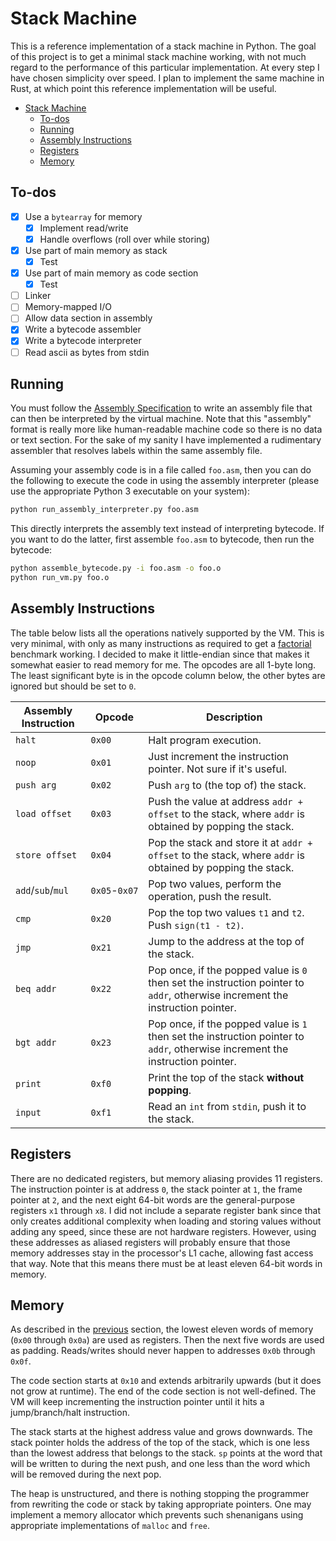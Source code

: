 # Stack Machine

This is a reference implementation of a stack machine in Python. The goal of
this project is to get a minimal stack machine working, with not much regard
to the performance of this particular implementation. At every step I have
chosen simplicity over speed. I plan to implement the same machine in Rust,
at which point this reference implementation will be useful.

- [Stack Machine](#stack-machine)
  - [To-dos](#to-dos)
  - [Running](#running)
  - [Assembly Instructions](#assembly-instructions)
  - [Registers](#registers)
  - [Memory](#memory)

## To-dos

- [x] Use a `bytearray` for memory
  - [x] Implement read/write
  - [x] Handle overflows (roll over while storing)
- [x] Use part of main memory as stack
  - [x] Test
- [x] Use part of main memory as code section
  - [x] Test
- [ ] Linker
- [ ] Memory-mapped I/O
- [ ] Allow data section in assembly
- [x] Write a bytecode assembler
- [x] Write a bytecode interpreter
- [ ] Read ascii as bytes from stdin
## Running

You must follow the [Assembly Specification](#assembly-specification) to
write an assembly file that can then be interpreted by the virtual machine.
Note that this "assembly" format is really more like human-readable machine
code so there is no data or text section. For the sake of my sanity I have
implemented a rudimentary assembler that resolves labels within the same
assembly file.

Assuming your assembly code is in a file called `foo.asm`, then you can do the
following to execute the code in using the assembly interpreter
(please use the appropriate Python 3 executable on your system):
```bash
python run_assembly_interpreter.py foo.asm
```
This directly interprets the assembly text instead of interpreting bytecode.
If you want to do the latter, first assemble `foo.asm` to bytecode, then
run the bytecode:
```bash
python assemble_bytecode.py -i foo.asm -o foo.o
python run_vm.py foo.o
```

## Assembly Instructions

The table below lists all the operations natively supported by the VM. This is
very minimal, with only as many instructions as required to get a
[factorial](factorial.asm) benchmark working. I decided to make it
little-endian since that makes it somewhat easier to read memory for me.
The opcodes are all 1-byte long. The least significant byte is in the opcode
column below, the other bytes are ignored but should be set to `0`.

| Assembly Instruction | Opcode        | Description                                                                                                                   |
| -------------------- | ------------- | ----------------------------------------------------------------------------------------------------------------------------- |
| `halt`               | `0x00`        | Halt program execution.                                                                                                       |
| `noop`               | `0x01`        | Just increment the instruction pointer. Not sure if it's useful.                                                              |
| `push arg`           | `0x02`        | Push `arg` to (the top of) the stack.                                                                                         |
| `load offset`        | `0x03`        | Push the value at address `addr + offset` to the stack, where `addr` is obtained by popping the stack.                        |
| `store offset`       | `0x04`        | Pop the stack and store it at `addr + offset` to the stack, where `addr` is obtained by popping the stack.                    |
| `add`/`sub`/`mul`    | `0x05`-`0x07` | Pop two values, perform the operation, push the result.                                                                       |
| `cmp`                | `0x20`        | Pop the top two values `t1` and `t2`. Push `sign(t1 - t2)`.                                                                   |
| `jmp`                | `0x21`        | Jump to the address at the top of the stack.                                                                                  |
| `beq addr`           | `0x22`        | Pop once, if the popped value is `0` then set the instruction pointer to `addr`, otherwise increment the instruction pointer. |
| `bgt addr`           | `0x23`        | Pop once, if the popped value is `1` then set the instruction pointer to `addr`, otherwise increment the instruction pointer. |
| `print`              | `0xf0`        | Print the top of the stack **without popping**.                                                                               |
| `input`              | `0xf1`        | Read an `int` from `stdin`, push it to the stack.                                                                             |


## Registers

There are no dedicated registers, but memory aliasing provides 11 registers.
The instruction pointer is at address `0`, the stack pointer at `1`, the
frame pointer at `2`, and the next eight 64-bit words are the general-purpose
registers `x1` through `x8`. I did not include a separate register bank since
that only creates additional complexity when loading and storing values without
adding any speed, since these are not hardware registers. However, using these
addresses as aliased registers will probably ensure that those memory addresses
stay in the processor's L1 cache, allowing fast access that way. Note that this
means there must be at least eleven 64-bit words in memory.

## Memory

As described in the [previous](#registers) section, the lowest eleven words of
memory (`0x00` through `0x0a`) are used as registers. Then the next five words
are used as padding. Reads/writes should never happen to addresses `0x0b`
through `0x0f`.

The code section starts at `0x10` and extends arbitrarily upwards (but it does
not grow at runtime). The end of the code section is not well-defined. The VM
will keep incrementing the instruction pointer until it hits a jump/branch/halt
instruction.

The stack starts at the highest address value and grows downwards. The stack
pointer holds the address of the top of the stack, which is one less than the
lowest address that belongs to the stack. `sp` points at the word that will be
written to during the next push, and one less than the word which will be
removed during the next pop.

The heap is unstructured, and there is nothing stopping the programmer from
rewriting the code or stack by taking appropriate pointers. One may implement
a memory allocator which prevents such shenanigans using appropriate
implementations of `malloc` and `free`.
